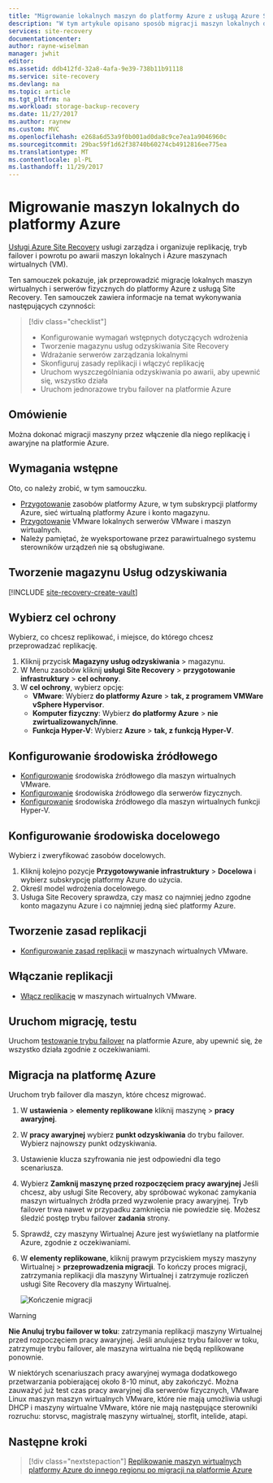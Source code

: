 ```yaml
---
title: "Migrowanie lokalnych maszyn do platformy Azure z usługą Azure Site Recovery | Dokumentacja firmy Microsoft"
description: "W tym artykule opisano sposób migracji maszyn lokalnych do platformy Azure, za pomocą usługi Azure Site Recovery."
services: site-recovery
documentationcenter: 
author: rayne-wiselman
manager: jwhit
editor: 
ms.assetid: ddb412fd-32a8-4afa-9e39-738b11b91118
ms.service: site-recovery
ms.devlang: na
ms.topic: article
ms.tgt_pltfrm: na
ms.workload: storage-backup-recovery
ms.date: 11/27/2017
ms.author: raynew
ms.custom: MVC
ms.openlocfilehash: e268a6d53a9f0b001ad0da8c9ce7ea1a9046960c
ms.sourcegitcommit: 29bac59f1d62f38740b60274cb4912816ee775ea
ms.translationtype: MT
ms.contentlocale: pl-PL
ms.lasthandoff: 11/29/2017
---
```

# <a name="migrate-on-premises-machines-to-azure"></a>Migrowanie maszyn lokalnych do platformy Azure

[Usługi Azure Site Recovery](../site-recovery-overview.md) usługi zarządza i organizuje replikację, tryb failover i powrotu po awarii maszyn lokalnych i Azure maszynach wirtualnych (VM).

Ten samouczek pokazuje, jak przeprowadzić migrację lokalnych maszyn wirtualnych i serwerów fizycznych do platformy Azure z usługą Site Recovery. Ten samouczek zawiera informacje na temat wykonywania następujących czynności:

> [!div class="checklist"]
> * Konfigurowanie wymagań wstępnych dotyczących wdrożenia
> * Tworzenie magazynu usług odzyskiwania Site Recovery
> * Wdrażanie serwerów zarządzania lokalnymi
> * Skonfiguruj zasady replikacji i włączyć replikację
> * Uruchom wyszczególniania odzyskiwania po awarii, aby upewnić się, wszystko działa
> * Uruchom jednorazowe trybu failover na platformie Azure

## <a name="overview"></a>Omówienie

Można dokonać migracji maszyny przez włączenie dla niego replikację i awaryjne na platformie Azure.


## <a name="prerequisites"></a>Wymagania wstępne

Oto, co należy zrobić, w tym samouczku.

- [Przygotowanie](../tutorial-prepare-azure.md) zasobów platformy Azure, w tym subskrypcji platformy Azure, sieć wirtualną platformy Azure i konto magazynu.
- [Przygotowanie](../tutorial-prepare-on-premises-vmware.md) VMware lokalnych serwerów VMware i maszyn wirtualnych.
- Należy pamiętać, że wyeksportowane przez parawirtualnego systemu sterowników urządzeń nie są obsługiwane.


## <a name="create-a-recovery-services-vault"></a>Tworzenie magazynu Usług odzyskiwania

[!INCLUDE [site-recovery-create-vault](../../../includes/site-recovery-create-vault.md)]

## <a name="select-a-protection-goal"></a>Wybierz cel ochrony

Wybierz, co chcesz replikować, i miejsce, do którego chcesz przeprowadzać replikację.
1. Kliknij przycisk **Magazyny usług odzyskiwania** > magazynu.
2. W Menu zasobów kliknij **usługi Site Recovery** > **przygotowanie infrastruktury** > **cel ochrony**.
3. W **cel ochrony**, wybierz opcję:
    - **VMware**: Wybierz **do platformy Azure** > **tak, z programem VMWare vSphere Hypervisor**.
    - **Komputer fizyczny**: Wybierz **do platformy Azure** > **nie zwirtualizowanych/inne**.
    - **Funkcja Hyper-V**: Wybierz **Azure** > **tak, z funkcją Hyper-V**.


## <a name="set-up-the-source-environment"></a>Konfigurowanie środowiska źródłowego

- [Konfigurowanie](../tutorial-vmware-to-azure.md#set-up-the-source-environment) środowiska źródłowego dla maszyn wirtualnych VMware.
- [Konfigurowanie](../tutorial-physical-to-azure.md#set-up-the-source-environment) środowiska źródłowego dla serwerów fizycznych.
- [Konfigurowanie](../tutorial-hyper-v-to-azure.md#set-up-the-source-environment) środowiska źródłowego dla maszyn wirtualnych funkcji Hyper-V.

## <a name="set-up-the-target-environment"></a>Konfigurowanie środowiska docelowego

Wybierz i zweryfikować zasobów docelowych.

1. Kliknij kolejno pozycje **Przygotowywanie infrastruktury** > **Docelowa** i wybierz subskrypcję platformy Azure do użycia.
2. Określ model wdrożenia docelowego.
3. Usługa Site Recovery sprawdza, czy masz co najmniej jedno zgodne konto magazynu Azure i co najmniej jedną sieć platformy Azure.

## <a name="create-a-replication-policy"></a>Tworzenie zasad replikacji

- [Konfigurowanie zasad replikacji](../tutorial-vmware-to-azure.md#create-a-replication-policy) w maszynach wirtualnych VMware.


## <a name="enable-replication"></a>Włączanie replikacji

- [Włącz replikację](../tutorial-vmware-to-azure.md#enable-replication) w maszynach wirtualnych VMware.


## <a name="run-a-test-migration"></a>Uruchom migrację, testu

Uruchom [testowanie trybu failover](../tutorial-dr-drill-azure.md) na platformie Azure, aby upewnić się, że wszystko działa zgodnie z oczekiwaniami.


## <a name="migrate-to-azure"></a>Migracja na platformę Azure

Uruchom tryb failover dla maszyn, które chcesz migrować.

1. W **ustawienia** > **elementy replikowane** kliknij maszynę > **pracy awaryjnej**.
2. W **pracy awaryjnej** wybierz **punkt odzyskiwania** do trybu failover. Wybierz najnowszy punkt odzyskiwania.
3. Ustawienie klucza szyfrowania nie jest odpowiedni dla tego scenariusza.
4. Wybierz **Zamknij maszynę przed rozpoczęciem pracy awaryjnej** Jeśli chcesz, aby usługi Site Recovery, aby spróbować wykonać zamykania maszyn wirtualnych źródła przed wyzwolenie pracy awaryjnej. Tryb failover trwa nawet w przypadku zamknięcia nie powiedzie się. Możesz śledzić postęp trybu failover **zadania** strony.
5. Sprawdź, czy maszyny Wirtualnej Azure jest wyświetlany na platformie Azure, zgodnie z oczekiwaniami.
6. W **elementy replikowane**, kliknij prawym przyciskiem myszy maszyny Wirtualnej > **przeprowadzenia migracji**. To kończy proces migracji, zatrzymania replikacji dla maszyny Wirtualnej i zatrzymuje rozliczeń usługi Site Recovery dla maszyny Wirtualnej.

    ![Kończenie migracji](./media/tutorial-migrate-on-premises-to-azure/complete-migration.png)


> [!WARNING]
> **Nie Anuluj trybu failover w toku**: zatrzymania replikacji maszyny Wirtualnej przed rozpoczęciem pracy awaryjnej. Jeśli anulujesz trybu failover w toku, zatrzymuje trybu failover, ale maszyna wirtualna nie będą replikowane ponownie.

W niektórych scenariuszach pracy awaryjnej wymaga dodatkowego przetwarzania pobierającej około 8-10 minut, aby zakończyć. Można zauważyć już test czas pracy awaryjnej dla serwerów fizycznych, VMware Linux maszyn maszyn wirtualnych VMware, które nie mają umożliwia usługi DHCP i maszyny wirtualne VMware, które nie mają następujące sterowniki rozruchu: storvsc, magistralę maszyny wirtualnej, storflt, intelide, atapi.


## <a name="next-steps"></a>Następne kroki

> [!div class="nextstepaction"]
> [Replikowanie maszyn wirtualnych platformy Azure do innego regionu po migracji na platformie Azure](site-recovery-azure-to-azure-after-migration.md)
